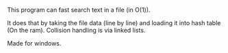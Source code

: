 This program can fast search text in a file (in O(1)).

It does that by taking the file data (line by line) and loading it into hash table (On the ram).
Collision handling is via linked lists.

Made for windows.
